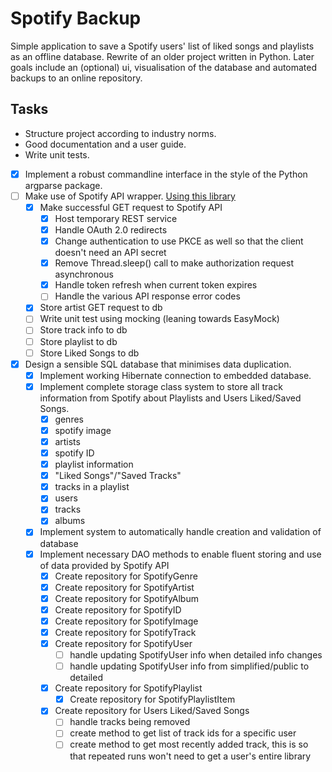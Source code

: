 # Spotify Backup

Simple application to save a Spotify users' list of liked songs and
playlists as an offline database. Rewrite of an older project written in
Python. Later goals include an (optional) ui, visualisation of the
database and automated backups to an online repository.

## Tasks

- Structure project according to industry norms.
- Good documentation and a user guide.
- Write unit tests.
- [x] Implement a robust commandline interface in the style of the Python argparse package.
- [ ] Make use of Spotify API wrapper. [Using this library](
  https://github.com/spotify-web-api-java/spotify-web-api-java/)
  - [x] Make successful GET request to Spotify API
    - [x] Host temporary REST service
    - [x] Handle OAuth 2.0 redirects
    - [x] Change authentication to use PKCE as well so that the client doesn't need an API secret
    - [x] Remove Thread.sleep() call to make authorization request asynchronous
    - [x] Handle token refresh when current token expires
    - [ ] Handle the various API response error codes
  - [x] Store artist GET request to db
  - [ ] Write unit test using mocking (leaning towards EasyMock)
  - [ ] Store track info to db
  - [ ] Store playlist to db
  - [ ] Store Liked Songs to db
- [x] Design a sensible SQL database that minimises data duplication.
    - [x] Implement working Hibernate connection to embedded database.
    - [x] Implement complete storage class system to store all track information from Spotify about Playlists and Users
      Liked/Saved Songs.
        - [x] genres
        - [x] spotify image
        - [x] artists
        - [x] spotify ID
        - [x] playlist information 
        - [x] "Liked Songs"/"Saved Tracks"
        - [x] tracks in a playlist
        - [x] users
        - [x] tracks
        - [x] albums
    - [x] Implement system to automatically handle creation and validation of database
    - [x] Implement necessary DAO methods to enable fluent storing and use of data provided by Spotify API
        - [x] Create repository for SpotifyGenre
        - [x] Create repository for SpotifyArtist
        - [x] Create repository for SpotifyAlbum
        - [x] Create repository for SpotifyID
        - [x] Create repository for SpotifyImage
        - [x] Create repository for SpotifyTrack
        - [x] Create repository for SpotifyUser
          - [ ] handle updating SpotifyUser info when detailed info changes
          - [ ] handle updating SpotifyUser info from simplified/public to detailed
        - [x] Create repository for SpotifyPlaylist
          - [x] Create repository for SpotifyPlaylistItem
        - [x] Create repository for Users Liked/Saved Songs
          - [ ] handle tracks being removed
          - [ ] create method to get list of track ids for a specific user
          - [ ] create method to get most recently added track, this is so that repeated runs won't need to get a user's entire library

[//]: # (## Documentation)

[//]: # ([*See wiki page on github*]&#40;https://github.com/JorritScholten/SpotifyBackup/wiki&#41;)

